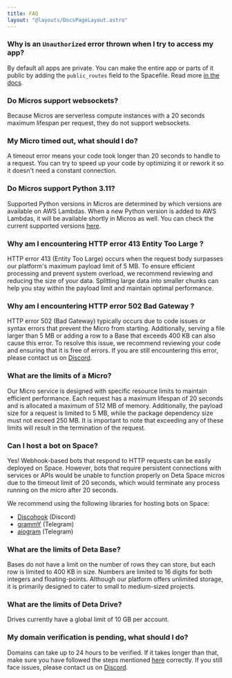 ```yaml
---
title: FAQ
layout: "@layouts/DocsPageLayout.astro"
---
```


### Why is an `Unauthorized` error thrown when I try to access my app?

By default all apps are private. You can make the entire app or parts of it public by adding the `public_routes` field to the Spacefile. Read more [in the docs](/docs/en/build/fundamentals/the-space-runtime/micros).

### Do Micros support websockets?

Because Micros are serverless compute instances with a 20 seconds maximum lifespan per request, they do not support websockets.

### My Micro timed out, what should I do?

A timeout error means your code took longer than 20 seconds to handle to a request. You can try to speed up your code by optimizing it or rework it so it doesn't need a constant connection.

### Do Micros support Python 3.11?

Supported Python versions in Micros are determined by which versions are available on AWS Lambdas. When a new Python version is added to AWS Lambdas, it will be available shortly in Micros as well. You can check the current supported versions [here](https://docs.aws.amazon.com/lambda/latest/dg/lambda-runtimes.html).

### Why am I encountering HTTP error 413 Entity Too Large ?

HTTP error 413 (Entity Too Large) occurs when the request body surpasses our platform's maximum payload limit of 5 MB. To ensure efficient processing and prevent system overload, we recommend reviewing and reducing the size of your data. Splitting large data into smaller chunks can help you stay within the payload limit and maintain optimal performance.

### Why am I encountering HTTP error 502 Bad Gateway ?

HTTP error 502 (Bad Gateway) typically occurs due to code issues or syntax errors that prevent the Micro from starting. Additionally, serving a file larger than 5 MB or adding a row to a Base that exceeds 400 KB can also cause this error. To resolve this issue, we recommend reviewing your code and ensuring that it is free of errors. If you are still encountering this error, please contact us on [Discord](https://go.deta.dev/discord).

### What are the limits of a Micro?

Our Micro service is designed with specific resource limits to maintain efficient performance. Each request has a maximum lifespan of 20 seconds and is allocated a maximum of 512 MB of memory. Additionally, the payload size for a request is limited to 5 MB, while the package dependency size must not exceed 250 MB. It is important to note that exceeding any of these limits will result in the termination of the request.

### Can I host a bot on Space?

Yes! Webhook-based bots that respond to HTTP requests can be easily deployed on Space. However, bots that require persistent connections with services or APIs would be unable to function properly on Deta Space micros due to the timeout limit of 20 seconds, which would terminate any process running on the micro after 20 seconds.

We recommend using the following libraries for hosting bots on Space:

- [Discohook](https://github.com/jnsougata/discohook) (Discord)
- [grammY](https://grammy.dev/) (Telegram)
- [aiogram](https://github.com/aiogram/aiogram) (Telegram)

### What are the limits of Deta Base?

Bases do not have a limit on the number of rows they can store, but each row is limited to 400 KB in size. Numbers are limited to 16 digits for both integers and floating-points. Although our platform offers unlimited storage, it is primarily designed to cater to small to medium-sized projects.

### What are the limits of Deta Drive?

Drives currently have a global limit of 10 GB per account.

### My domain verification is pending, what should I do?

Domains can take up to 24 hours to be verified. If it takes longer than that, make sure you have followed the steps mentioned [here](/docs/en/use/space-apps/domains) correctly. If you still face issues, please contact us on [Discord](https://go.deta.dev/discord).

